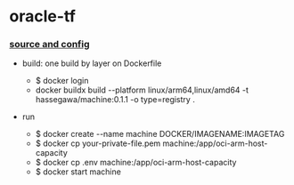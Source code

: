 # oracle-tf
### [source and config](https://github.com/hitrov/oci-arm-host-capacity)

* build: one build by layer on Dockerfile
  * $ docker login
  * docker buildx build --platform linux/arm64,linux/amd64 -t hassegawa/machine:0.1.1 -o type=registry .

* run
  * $ docker create --name machine DOCKER/IMAGENAME:IMAGETAG
  * $ docker cp your-private-file.pem machine:/app/oci-arm-host-capacity 
  * $ docker cp .env machine:/app/oci-arm-host-capacity 
  * $ docker start machine
